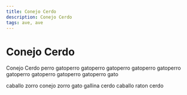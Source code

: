 ```yaml
---
title: Conejo Cerdo
description: Conejo Cerdo
tags: ave, ave
---
```


# Conejo Cerdo

Conejo Cerdo perro gatoperro gatoperro gatoperro gatoperro gatoperro gatoperro gatoperro gatoperro gatoperro gato

caballo zorro conejo zorro gato gallina cerdo caballo raton cerdo